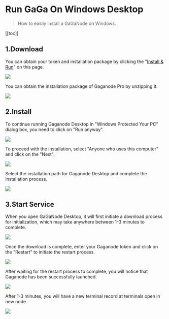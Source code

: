# Run GaGa On Windows Desktop

>How to easily install a GaGaNode on Windows.

[[toc]]

## 1.Download

You can obtain your token and installation package by clicking the "[Install & Run](https://dashboard.gaganode.com/install_run)" on this page.

![](./../images/running/install_run_3.png)

You can obtain the installation package of Gaganode Pro by unzipping it.

![](./../images/running/windows-desktop-01.png)

## 2.Install 

To continue running Gaganode Desktop in "Windows Protected Your PC" dialog box, you need to click on "Run anyway".

![](./images/../../images/running/windows-desktop-02.png)

To proceed with the installation, select "Anyone who uses this computer" and click on the "Next".

![](./images/../../images/running/windows-desktop-03.png)

Select the installation path for Gaganode Desktop and complete the installation process.

![](./images/../../images/running/windows-desktop-04.png)

## 3.Start Service

When you open GaGaNode Desktop, it will first initiate a download process for initialization, which may take anywhere between 1-3 minutes to complete.

![](./images/../../images/running/windows-desktop-07.png)

Once the download is complete, enter your Gaganode token and click on the "Restart" to initiate the restart process.

![](./images/../../images/running/windows-desktop-08.png)

After waiting for the restart process to complete, you will notice that Gaganode has been successfully launched.

![](./images/../../images/running/windows-desktop-09.png)

After 1-3 minutes, you will have a new terminal record at terminals open in new node .

![](./images/../../images/running/windows-desktop-10.png)
